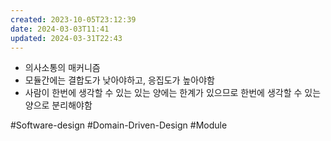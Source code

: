 ```yaml
---
created: 2023-10-05T23:12:39
date: 2024-03-03T11:41
updated: 2024-03-31T22:43
---
```

- 의사소통의 매커니즘
- 모듈간에는 결합도가 낮아야하고, 응집도가 높아야함
- 사람이 한번에 생각할 수 있는 있는 양에는 한계가 있으므로 한번에 생각할 수 있는 양으로 분리해야함

#Software-design 
#Domain-Driven-Design 
#Module